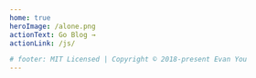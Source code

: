 ```yaml
---
home: true
heroImage: /alone.png
actionText: Go Blog →
actionLink: /js/

# footer: MIT Licensed | Copyright © 2018-present Evan You
---
```

